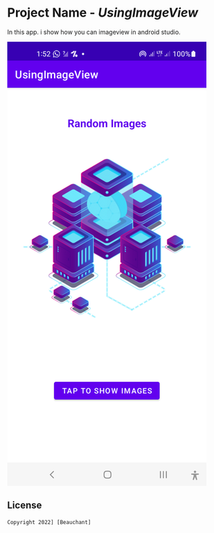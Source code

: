 # Project Name - *UsingImageView*

In this app. i show how you can imageview in android studio.


<img src='https://github.com/Beauchant/UsingImageView/blob/master/usingImageView.png' title='usingImageView' width='' alt='Video Walkthrough' />

## License

    Copyright 2022] [Beauchant]
